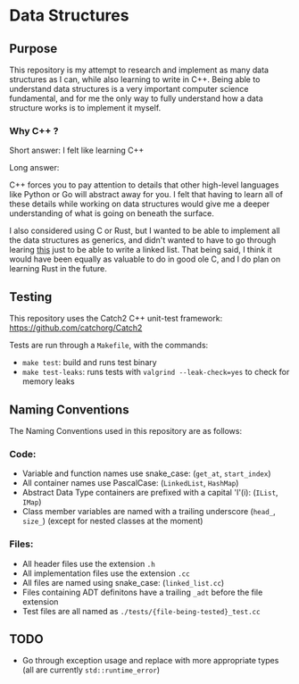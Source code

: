 # Data Structures

## Purpose

This repository is my attempt to research and implement as many data structures as I can,
while also learning to write in C++. Being able to understand data structures is a very
important computer science fundamental, and for me the only way to fully understand how
a data structure works is to implement it myself.

### Why C++ ?

Short answer: I felt like learning C++

Long answer: 

C++ forces you to pay attention to details that other high-level languages
like Python or Go will abstract away for you. I felt that having to learn all of these
details while working on data structures would give me a deeper understanding of what
is going on beneath the surface. 

I also considered using C or Rust, but I wanted to be able to implement all the data 
structures as generics, and didn't wanted to have to go through learing 
[this](https://rust-unofficial.github.io/too-many-lists/index.html) just to be able to 
write a linked list. That being said, I think it would have been equally as valuable 
to do in good ole C, and I do plan on learning Rust in the future.

## Testing

This repository uses the Catch2 C++ unit-test framework: <https://github.com/catchorg/Catch2>

Tests are run through a `Makefile`, with the commands:
- `make test`: build and runs test binary
- `make test-leaks`: runs tests with `valgrind --leak-check=yes` to check for memory leaks

## Naming Conventions

The Naming Conventions used in this repository are as follows:

### Code:
- Variable and function names use snake_case: (`get_at`, `start_index`)
- All container names use PascalCase: (`LinkedList`, `HashMap`)
- Abstract Data Type containers are prefixed with a capital 'I'(i): (`IList`, `IMap`)
- Class member variables are named with a trailing underscore (`head_`, `size_`) (except for nested classes at the moment)

### Files:
- All header files use the extension `.h`
- All implementation files use the extension `.cc`
- All files are named using snake_case: (`linked_list.cc`)
- Files containing ADT definitons have a trailing `_adt` before the file extension
- Test files are all named as `./tests/{file-being-tested}_test.cc`

## TODO

- Go through exception usage and replace with more appropriate types (all are currently `std::runtime_error`)
